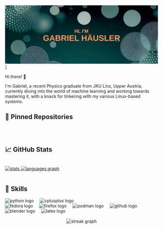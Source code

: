 ![Gabriel's GitHub Banner](./assets/titlebanner.png)]

Hi there! 👋 

I'm Gabriel, a recent Physics graduate from JKU Linz, Upper Austria, currently diving into the world of machine learning and working towards mastering it, with a knack for tinkering with my various Linux-based systems.

## 📌 Pinned Repositories
<br>
<br>

## &#x1f4c8; GitHub Stats
<br>
<a href="https://github.com/gabrielhaeusler">
    <picture>
     <source media="(prefers-color-scheme: dark)" srcset="https://github-readme-stats.vercel.app/api?username=gabrielhaeusler&hide_title=false&hide_rank=false&show_icons=true&include_all_commits=true&count_private=true&disable_animations=false&theme=default&locale=en&hide_border=false&order=1" height="150">
     <source media="(prefers-color-scheme: light)" srcset="https://github-readme-stats.vercel.app/api?username=gabrielhaeusler&hide_title=false&hide_rank=false&show_icons=true&include_all_commits=true&count_private=true&disable_animations=false&theme=dracula&locale=en&hide_border=false&order=1" height="150">
     <img alt=stats graph" src="https://github-readme-stats.vercel.app/api?username=gabrielhaeusler&hide_title=false&hide_rank=false&show_icons=true&include_all_commits=true&count_private=true&disable_animations=false&theme=default&locale=en&hide_border=false&order=1" height="150">
    </picture>
</a>
<a href="https://github.com/gabrielhaeusler">
    <picture>
      <source media="(prefers-color-scheme: dark)" srcset="https://github-readme-stats.vercel.app/api/top-langs?username=gabrielhaeusler&locale=en&hide_title=false&layout=compact&card_width=320&langs_count=5&theme=default&hide_border=false&order=2" height="150">
      <source media="(prefers-color-scheme: light)" srcset="https://github-readme-stats.vercel.app/api/top-langs?username=gabrielhaeusler&locale=en&hide_title=false&layout=compact&card_width=320&langs_count=5&theme=dracula&hide_border=false&order=2" height="150">
      <img alt="languages graph" src="https://github-readme-stats.vercel.app/api/top-langs?username=gabrielhaeusler&locale=en&hide_title=false&layout=compact&card_width=320&langs_count=5&theme=default&hide_border=false&order=2" height="150">
    </picture>
</a>

<br>
<br>

## 💼 Skills

<img src="https://img.shields.io/badge/Code-Python-3776AB?logo=python&logoColor=white&style=for-the-badge" height="40" alt="python logo"/>
<img width="12" />
<img src="https://img.shields.io/badge/Code-C++-00599C?logo=cplusplus&logoColor=white&style=for-the-badge" height="40" alt="cplusplus logo"/>

<br>

<div align="left">
<img src="https://img.shields.io/badge/OS-Fedora-51A2DA?logo=fedora&logoColor=black&style=for-the-badge" height="40" alt="fedora logo"/>
  <img width="12" />
<img src="https://img.shields.io/badge/Tools-Firefox-FF7139?logo=firefox&logoColor=black&style=for-the-badge" height="40" alt="firefox logo"/>
  <img width="12" />
<img src="https://img.shields.io/badge/Tools-Podman-892CA0?logo=podman&logoColor=white&style=for-the-badge" height="40" alt="podman logo"/>
  <img width="12" />
<img src="https://img.shields.io/badge/Tools-GitHub-181717?logo=github&logoColor=white&style=for-the-badge" height="40" alt="github logo"/>
  <img width="12" />
<img src="https://img.shields.io/badge/Tools-Blender-F5792A?logo=blender&logoColor=black&style=for-the-badge" height="40" alt="blender logo"/>
  <img width="12" />
<img src="https://img.shields.io/badge/Tools-LaTeX-008080?logo=latex&logoColor=white&style=for-the-badge" height="40" alt="latex logo"/>
</div>
<br>
<div align="center">
  <picture>
   <source media="(prefers-color-scheme: dark)" srcset="https://streak-stats.demolab.com?user=gabrielhaeusler&locale=en&mode=daily&theme=default&hide_border=false&border_radius=5&order=3" height="220">
   <source media="(prefers-color-scheme: light)" srcset="https://streak-stats.demolab.com?user=gabrielhaeusler&locale=en&mode=daily&theme=dracula&hide_border=false&border_radius=5&order=3" height="220">
   <img alt="streak graph" src="https://streak-stats.demolab.com?user=gabrielhaeusler&locale=en&mode=daily&theme=default&hide_border=false&border_radius=5&order=3" height="220">
  </picture>
</div>
